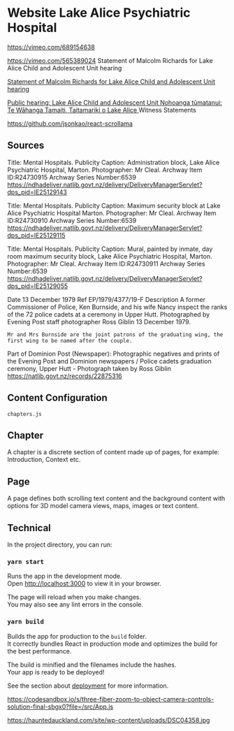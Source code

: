 # Website Lake Alice Psychiatric Hospital


https://vimeo.com/689154638

https://vimeo.com/565389024
Statement of Malcolm Richards for Lake Alice Child and Adolescent Unit hearing


   <p>
              <a href='https://www.abuseincare.org.nz/our-progress/library/v/268/statement-of-malcolm-richards-for-lake-alice-child-and-adolescent-unit-hearing'>
                Statement of Malcolm Richards for Lake Alice Child and
                Adolescent Unit hearing
              </a>
            </p>
            <p>
              <a href='https://www.abuseincare.org.nz/our-inquiries/abuse-in-state-psychiatric-care/public-hearing-lake-alice-child-and-adolescent-unit/'>
                Public hearing: Lake Alice Child and Adolescent Unit Nohoanga
                tūmatanui: Te Wāhanga Tamaiti, Taitamariki o Lake Alice
              </a>
              Witness Statements
            </p>

https://github.com/jsonkao/react-scrollama

## Sources

Title: Mental Hospitals. Publicity Caption: Administration block, Lake Alice Psychiatric Hospital, Marton. Photographer: Mr Cleal.
Archway Item ID:R24730915
Archway Series Number:6539
https://ndhadeliver.natlib.govt.nz/delivery/DeliveryManagerServlet?dps_pid=IE25129143


Title: Mental Hospitals. Publicity Caption: Maximum security block at Lake Alice Psychiatric Hospital Marton. Photographer: Mr Cleal.
Archway Item ID:R24730910
Archway Series Number:6539
https://ndhadeliver.natlib.govt.nz/delivery/DeliveryManagerServlet?dps_pid=IE25129115


Title: Mental Hospitals. Publicity Caption: Mural, painted by inmate, day room maximum security block, Lake Alice Psychiatric Hospital, Marton. Photographer: Mr Cleal.
Archway Item ID:R24730911
Archway Series Number:6539
https://ndhadeliver.natlib.govt.nz/delivery/DeliveryManagerServlet?dps_pid=IE25129055

Date
    13 December 1979
Ref
    EP/1979/4377/19-F
Description
    A former Commissioner of Police, Ken Burnside, and his wife Nancy inspect the ranks of the 72 police cadets at a ceremony in Upper Hutt. Photographed by Evening Post staff photographer Ross Giblin 13 December 1979.

    Mr and Mrs Burnside are the joint patrons of the graduating wing, the first wing to be named after the couple.
Part of
    Dominion Post (Newspaper): Photographic negatives and prints of the Evening Post and Dominion newspapers / Police cadets graduation ceremony, Upper Hutt - Photograph taken by Ross Giblin
https://natlib.govt.nz/records/22875316

## Content Configuration


`chapters.js`

## Chapter

A chapter is a discrete section of content made up of pages, for example: Introduction, Context etc.

## Page

A page defines both scrolling text content and the background content with options for 3D model camera views, maps, images or text content.

## Technical

In the project directory, you can run:

### `yarn start`

Runs the app in the development mode.\
Open [http://localhost:3000](http://localhost:3000) to view it in your browser.

The page will reload when you make changes.\
You may also see any lint errors in the console.

### `yarn build`

Builds the app for production to the `build` folder.\
It correctly bundles React in production mode and optimizes the build for the best performance.

The build is minified and the filenames include the hashes.\
Your app is ready to be deployed!

See the section about [deployment](https://facebook.github.io/create-react-app/docs/deployment) for more information.

https://codesandbox.io/s/three-fiber-zoom-to-object-camera-controls-solution-final-sbgx0?file=/src/App.js


https://hauntedauckland.com/site/wp-content/uploads/DSC04358.jpg